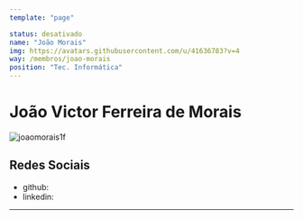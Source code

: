 ```yaml
---
template: "page"

status: desativado
name: "João Morais"
img: https://avatars.githubusercontent.com/u/41636783?v=4
way: /membros/joao-morais
position: "Tec. Informática"
---
```


# João Victor Ferreira de Morais

![joaomorais1f](https://avatars.githubusercontent.com/u/41636783?v=4)

## Redes Sociais
- github:
- linkedin:
***